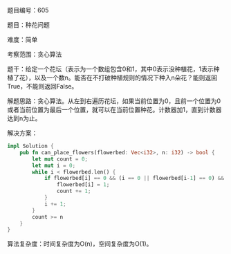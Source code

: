 题目编号：605

题目：种花问题

难度：简单

考察范围：贪心算法

题干：给定一个花坛（表示为一个数组包含0和1，其中0表示没种植花，1表示种植了花），以及一个数n。能否在不打破种植规则的情况下种入n朵花？能则返回True，不能则返回False。

解题思路：贪心算法。从左到右遍历花坛，如果当前位置为0，且前一个位置为0或者当前位置为最后一个位置，就可以在当前位置种花。计数器加1，直到计数器达到n为止。

解决方案：

```rust
impl Solution {
    pub fn can_place_flowers(flowerbed: Vec<i32>, n: i32) -> bool {
        let mut count = 0;
        let mut i = 0;
        while i < flowerbed.len() {
            if flowerbed[i] == 0 && (i == 0 || flowerbed[i-1] == 0) && (i == flowerbed.len()-1 || flowerbed[i+1] == 0) {
                flowerbed[i] = 1;
                count += 1;
            }
            i += 1;
        }
        count >= n
    }
}
```

算法复杂度：时间复杂度为O(n)，空间复杂度为O(1)。